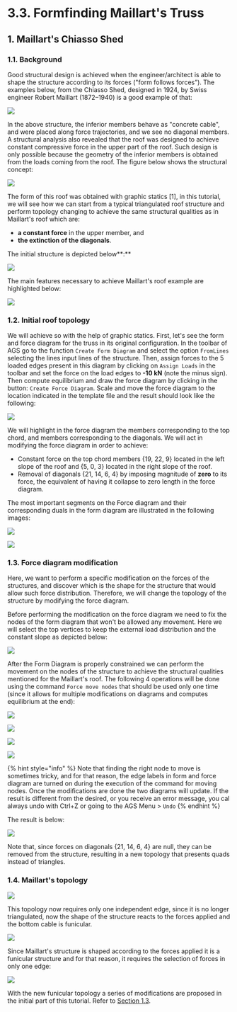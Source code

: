 # 3.3. Formfinding Maillart's Truss

## 1. Maillart's Chiasso Shed

### 1.1. Background

Good structural design is achieved when the engineer/architect is able to shape the structure according to its forces ("form follows forces”). The examples below, from the Chiasso Shed, designed in 1924, by Swiss engineer Robert Maillart (1872–1940) is a good example of that:

![](<../../../../.gitbook/assets/image (270).png>)

In the above structure, the inferior members behave as "concrete cable", and were placed along force trajectories, and we see no diagonal members. A structural analysis also revealed that the roof was designed to achieve constant compressive force in the upper part of the roof. Such design is only possible because the geometry of the inferior members is obtained from the loads coming from the roof. The figure below shows the structural concept:

![](<../../../../.gitbook/assets/image (57).png>)

The form of this roof was obtained with graphic statics \[1], in this tutorial, we will see how we can start from a typical triangulated roof structure and perform topology changing to achieve the same structural qualities as in Maillart's roof which are:&#x20;

* **a constant force** in the upper member, and&#x20;
* **the extinction of the diagonals**.&#x20;

The initial structure is depicted below**:**

![](<../../../../.gitbook/assets/image (190).png>)

The main features necessary to achieve Maillart's roof example are highlighted below:

![](<../../../../.gitbook/assets/image (25).png>)

### 1.2. Initial roof topology

We will achieve so with the help of graphic statics. First, let's see the form and force diagram for the truss in its original configuration. In the toolbar of AGS go to the function  `Create Form Diagram` and select the option `FromLines` selecting the lines input lines of the structure. Then, assign forces to the 5 loaded edges present in this diagram by clicking on `Assign Loads` in the toolbar and set the force on the load edges to **-10 kN** (note the minus sign). Then compute equilibrium and draw the force diagram by clicking in the button: `Create Force Diagram`. Scale and move the force diagram to the location indicated in the template file and  the result should look like the following:

![](<../../../../.gitbook/assets/image (193).png>)



We will highlight in the force diagram the members corresponding to the top chord, and members corresponding to the diagonals. We will act in modifying the force diagram in order to achieve:&#x20;

* Constant force on the top chord members {19, 22, 9} located in the left slope of the roof and {5, 0, 3} located in the right slope of the roof.
* Removal of diagonals {21, 14, 6, 4} by imposing magnitude of **zero** to its force, the equivalent of having it collapse to zero length in the force diagram.

The most important segments on the Force diagram and their corresponding duals in the form diagram are illustrated in the following images:

![](<../../../../.gitbook/assets/image (196).png>)

![](<../../../../.gitbook/assets/image (23).png>)

### 1.3. Force diagram modification

Here, we want to perform a specific modification on the forces of the structures, and discover which is the shape for the structure that would allow such force distribution. Therefore, we will change the topology of the structure by modifying the force diagram.

Before performing the modification on the force diagram we need to fix the nodes of the form diagram that won't be allowed any movement. Here we will select the top vertices to keep the external load distribution and the constant slope as depicted below:

![](<../../../../.gitbook/assets/image (239).png>)

After the Form Diagram is properly constrained we can perform the movement on the nodes of the structure to achieve the structural qualities mentioned for the Maillart's roof. The following 4 operations will be done using the command `Force move nodes` that should be used only one time (since it allows for multiple modifications on diagrams and computes equilibrium at the end):&#x20;

![](<../../../../.gitbook/assets/image (357).png>)

![](<../../../../.gitbook/assets/image (201).png>)

![](<../../../../.gitbook/assets/image (282).png>)

![](<../../../../.gitbook/assets/image (165).png>)

{% hint style="info" %}
Note that finding the right node to move is sometimes tricky, and for that reason, the edge labels in form and force diagram are turned on during the execution of the command for moving nodes. Once the modifications are done the two diagrams will update. If the result is different from the desired, or you receive an error message, you cal always undo with Ctrl+Z or going to the AGS Menu > `Undo`
{% endhint %}

The result is below:

![](<../../../../.gitbook/assets/image (212).png>)

Note that, since forces on diagonals {21, 14, 6, 4} are null, they can be removed from the structure, resulting in a new topology that presents quads instead of triangles.&#x20;

### 1.4. Maillart's topology

![](<../../../../.gitbook/assets/image (353).png>)

This topology now requires only one independent edge, since it is no longer triangulated, now the shape of the structure reacts to the forces applied and the bottom cable is funicular.

![](<../../../../.gitbook/assets/image (367).png>)

Since Maillart's structure is shaped according to the forces applied it is a funicular structure and for that reason, it requires the selection of forces in only one edge:

![](<../../../../.gitbook/assets/image (202).png>)

With the new funicular topology a series of modifications are proposed in the initial part of this tutorial. Refer to [Section 1.3](../1.-analysis-with-ags/1.3.-force-control.md).

